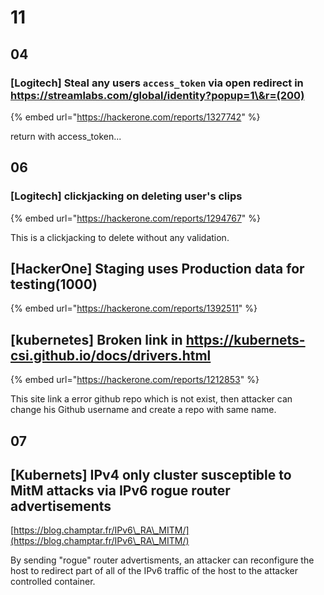 # 11

## 04

### \[Logitech] Steal any users `access_token` via open redirect in https://streamlabs.com/global/identity?popup=1\&r=(200)

{% embed url="https://hackerone.com/reports/1327742" %}

return with access\_token...



## 06

### \[Logitech] clickjacking on deleting user's clips

{% embed url="https://hackerone.com/reports/1294767" %}

This is a clickjacking to delete without any validation.



## \[HackerOne] Staging uses Production data for testing(1000)



{% embed url="https://hackerone.com/reports/1392511" %}

## \[kubernetes] Broken link in https://kubernets-csi.github.io/docs/drivers.html



{% embed url="https://hackerone.com/reports/1212853" %}

This site link a error github repo which is not exist, then attacker can change his Github username and create a repo with same name.&#x20;





## 07

## \[Kubernets] IPv4 only cluster susceptible to MitM attacks via IPv6 rogue router advertisements

[https://blog.champtar.fr/IPv6\_RA\_MITM/](https://blog.champtar.fr/IPv6\_RA\_MITM/)

By sending "rogue" router advertisments, an attacker can reconfigure the host to redirect part of all of the IPv6 traffic of the host to the attacker controlled container.









##





